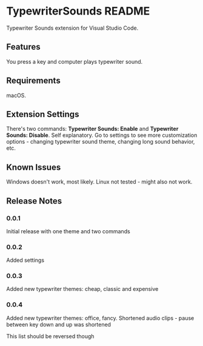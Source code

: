 # TypewriterSounds README

Typewriter Sounds extension for Visual Studio Code.

## Features

You press a key and computer plays typewriter sound.

## Requirements

macOS.

## Extension Settings

There's two commands: **Typewriter Sounds: Enable** and **Typewriter Sounds: Disable**. Self explanatory.
Go to settings to see more customization options - changing typewriter sound theme, changing long sound behavior, etc.

## Known Issues

Windows doesn't work, most likely. Linux not tested - might also not work.

## Release Notes

### 0.0.1

Initial release with one theme and two commands

### 0.0.2

Added settings

### 0.0.3
Added new typewriter themes: cheap, classic and expensive

### 0.0.4
Added new typewriter themes: office, fancy.
Shortened audio clips - pause between key down and up was shortened

This list should be reversed though
